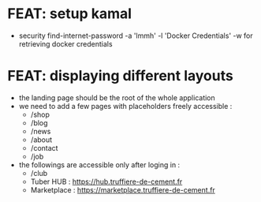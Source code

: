 # FEAT: setup kamal
- security find-internet-password -a 'lmmh' -l 'Docker Credentials' -w for retrieving docker credentials

# FEAT: displaying different layouts
- the landing page should be the root of the whole application
- we need to add a few pages with placeholders freely accessible :
  - /shop
  - /blog
  - /news
  - /about
  - /contact
  - /job
- the followings are accessible only after loging in :
  - /club
  - Tuber HUB : https://hub.truffiere-de-cement.fr
  - Marketplace : https://marketplace.truffiere-de-cement.fr
